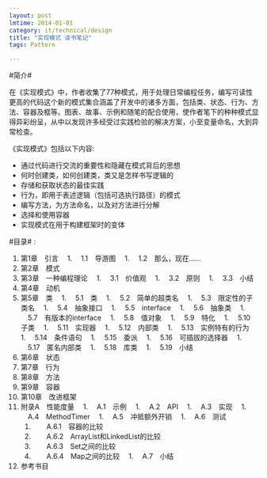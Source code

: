 ```yaml
---
layout: post
lmtime: 2014-01-01
category: it/technical/design
title: "实现模式 读书笔记"
tags: Pattern

---
```





#简介#

在《实现模式》中，作者收集了77种模式，用于处理日常编程任务，编写可读性更高的代码这个新的模式集合涵盖了开发中的诸多方面，包括类、状态、行为、方法、容器及框等。图表、故事、示例和随笔的配合使用，使作者笔下的种种模式显得异彩纷呈，从中以发现许多经受过实践检验的解决方案，小至变量命名，大到异常检查。

《实现模式》包括以下内容:
  * 通过代码进行交流的重要性和隐藏在模式背后的思想
  * 何时创建类，如何创建类，类又是怎样书写逻辑的
  * 存储和获取状态的最佳实践
  * 行为，即用于表述逻辑（包括可选执行路径）的模式
  * 编写方法，为方法命名，以及对方法进行分解
  * 选择和使用容器
  * 实现模式在用于构建框架时的变体

#目录#
:
  1. 第1章　引言　
    1. 　1.1　导游图　
    1. 　1.2　那么，现在……　
  1. 第2章　模式　
  1. 第3章　一种编程理论　
    1. 　3.1　价值观　
    1. 　3.2　原则　
    1. 　3.3　小结　
  1. 第4章　动机　
  1. 第5章　类　
    1. 　5.1　类　
    1. 　5.2　简单的超类名　
    1. 　5.3　限定性的子类名　
    1. 　5.4　抽象接口　
    1. 　5.5　interface　
    1. 　5.6　抽象类　
    1. 　5.7　有版本的interface　
    1. 　5.8　值对象　
    1. 　5.9　特化　
    1. 　5.10　子类　
    1. 　5.11　实现器　
    1. 　5.12　内部类　
    1. 　5.13　实例特有的行为　
    1. 　5.14　条件语句　
    1. 　5.15　委派　
    1. 　5.16　可插拔的选择器　
    1. 　5.17　匿名内部类　
    1. 　5.18　库类　
    1. 　5.19　小结　
  1. 第6章　状态　
  1. 第7章　行为　
  1. 第8章　方法　
  1. 第9章　容器　
  1. 第10章　改进框架　
  1. 附录A　性能度量　
    1. 　A.1　示例　
    1. 　A.2　API　
    1. 　A.3　实现　
    1. 　A.4　MethodTimer　
    1. 　A.5　冲抵额外开销　
    1. 　A.6　测试　
      1. 　　A.6.1　容器的比较　
      1. 　　A.6.2　ArrayList和LinkedList的比较　
      1. 　　A.6.3　Set之间的比较　
      1. 　　A.6.4　Map之间的比较　
    1. 　A.7　小结　
  1. 参考书目
